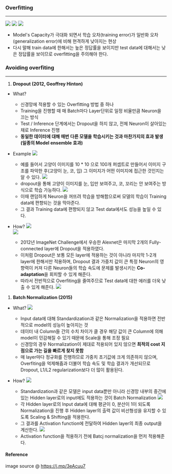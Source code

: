 ### Overfitting
---

![](./Image/overfitting.png)
![](./Image/model_complexity.png)
![](./Image/overfitting2.png)
- Model's Capacity가 극대화 되면서 학습 오차(training error)가 일반화 오차(generalization error)에 비해 현격하게 낮아지는 현상
- 다시 말해 train data에 한해서는 높은 정답률을 보이지만 test data에 대해서는 낮은 정답률을 보이므로 overfitting을 주의해야 한다.



### Avoiding overfiting
---
1. **Dropout (2012, Geoffrey Hinton)**

- What? 
  - 신경망에 적용할 수 있는 Overfitting 방법 중 하나 
  - Training을 진행할 때 매 Batch마다 Layer단위로 일정 비율만큼 Neuron을 끄는 방식
  - Test / Inference 단계에서는 Dropout을 하지 않고, 전체 Neuron이 살아있는 채로 Inference 진행
  - **동일한 데이터에 대해 매번 다른 모델을 학습시키는 것과 마찬가지의 효과 발생(일종의 Model ensemble 효과)**

- Example 
![](./Image/exam.png)
  - 예를 들어서 고양이 이미지를 10 * 10 으로 100개 퍼셉트로 만들어서 이미지 구조를 파악한 후(고양이 눈, 코, 입) 그 이미지가 어떤 이미지에 접근한 것인지는 알 수 있다.
![](./Image/exam2.png)
  - dropout을 통해 고양이 이미지를 눈, 입만 보여주고, 코, 꼬리는 안 보여주는 방식으로 학습 가능하다. 
![](./Image/exam3.png)
  - 이때 랜덤하게 Neuron을 꺼뜨려 학습을 방해함으로써 모델의 학습이 Training data에 편향되는 것을 막아준다.
  - 그 결과 Training data에 편향되지 않고 Test data에서도 성능을 높일 수 있다.

- How? 
![](./Image/dropout2.png)  
![](./Image/dropout.png)
  - 2012년 ImageNet Challenge에서 우승한 Alexnet은 마지막 2개의 Fully-connected layer에 Dropout을 적용하였다. 
  - 이처럼 Dropout은 보통 모든 layer에 적용하는 것이 아니라 마지막 1-2개 layer에 한해서만 적용하며, Dropout 결과 가중치 값이 큰 특정 Neuron의 영향력이 커져 다른 Neuron들의 학습 속도에 문제를 발생시키는 **Co-adaptation**을 회피할 수 있게 해준다. 
  - 따라서 전반적으로 Overfiting을 줄여주므로 Test data에 대한 에러를 더욱 낮출 수 있게 해준다. 
![](.Image/../Image/withdropout.png)



1. **Batch Normalization (2015)**
- What?
![](./Image/BN.png)
  - Input data에 대해 Standardization과 같은 Normalization을 적용하면 전반적으로 model의 성능이 높아지는 것
  - 데이터 내 Column들 간의 수치 차이가 클 경우 해당 값이 큰 Column에 의해 model이 민감해질 수 있기 때문에 Scale을 통해 조정 필요
  - 신경망의 경우 Normalization이 제대로 적용되어 있지 않으면 **최적의 cost 지점으로 가는 길을 빠르게 찾지 못함**
  - 매 layer마다 정규화를 진행하므로 가중치 초기값에 크게 의존하지 않으며, Overfiting을 억제해줌과 더불어 학습 속도 및 학습 결과가 개선되므로 Dropout, L1/L2 regularization보다 더 많이 활용된다. 

- How? 
![](./Image/BN2.png)
  - Standardization과 같은 모델은 input data뿐만 아니라 신경망 내부의 중간에 있는 Hidden layer로의 input에도 적용하는 것이 Batch Normalization
![](./Image/BN3.png)
  - 각 Hidden layer로의 Input data에 대해 평균이 0, 분산이 1이 되도록 Normalization을 진행 후 Hidden layer의 출력 값이 비선형성을 유지할 수 있도록 Scaling & Shifting을 적용한다.
  - 그 결과를 Activation function에 전달하여 Hidden layer의 최종 output을 계산한다. 
![](./Image/BN4.png)
  - Activation function을 적용하기 전에 Batcj normalization을 먼저 적용해준다. 



#### Reference
image source @ https://j.mp/3eAcuu7
